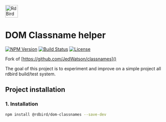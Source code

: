 [<img src="https://rawgit.com/RdBird/rdbird.io/master/RDBIRD_logo.svg" alt="RdBird Project" height="40" />](//rdbird.io)

# DOM Classname helper

[![NPM Version][package-version-svg]][package-url] 
[![Build Status][circleci-svg]][circleci-url] 
[![License][license-image]][license-url]

Fork of [https://github.com/JedWatson/classnames]()

The goal of this project is to experiment and improve on a simple project all rdbird build/test system.

## Project installation

### 1. Installation
```sh
npm install @rdbird/dom-classnames --save-dev
```

[package-version-svg]: https://img.shields.io/npm/v/@rdbird/dom-classnames.svg?style=flat-square
[package-url]: https://www.npmjs.com/package/@rdbird/dom-classnames
[circleci-svg]: https://circleci.com/gh/RdBird/dom-classnames.svg?style=shield
[circleci-url]: https://circleci.com/gh/RdBird/dom-classnames
[license-image]: http://img.shields.io/badge/license-MIT-green.svg?style=flat-square
[license-url]: LICENSE
